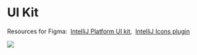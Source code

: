 <!-- Copyright 2000-2024 JetBrains s.r.o. and contributors. Use of this source code is governed by the Apache 2.0 license. -->

# UI Kit

<p>
Resources for Figma:&nbsp;&nbsp;<a href="https://www.figma.com/community/file/938505862996154830">IntelliJ Platform UI kit</a>,&nbsp; <a href="https://www.figma.com/community/plugin/948276470997072333/IntelliJ-Icons">IntelliJ Icons plugin</a>
</p>

![](uikit_for_guide.png)


